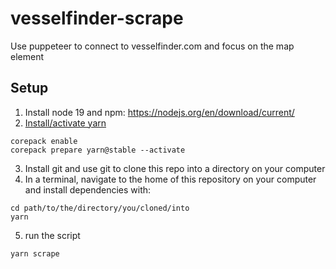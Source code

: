 # vesselfinder-scrape

Use puppeteer to connect to vesselfinder.com and focus on the map element

## Setup

1. Install node 19 and npm: https://nodejs.org/en/download/current/
2. [Install/activate yarn](https://yarnpkg.com/getting-started/install)

```console
corepack enable
corepack prepare yarn@stable --activate
```

3. Install git and use git to clone this repo into a directory on your computer
4. In a terminal, navigate to the home of this repository on your computer and install dependencies with:

```console
cd path/to/the/directory/you/cloned/into
yarn
```

5. run the script

```console
yarn scrape
```
